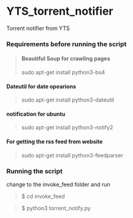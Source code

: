 # YTS_torrent_notifier
Torrent notifier from YTS

### Requirements before running the script

>#### Beautiful Soup for crawling pages
> sudo apt-get install python3-bs4
#### Dateutil for date opearions
> sudo apt-get install python3-dateutil
#### notification for ubuntu
> sudo apt-get install python3-notify2
#### For getting the rss feed from website
> sudo apt-get install python3-feedparser

### Running the script
change to the invoke_feed folder and run
> $ cd invoke_feed

> $ python3 torrent_notify.py